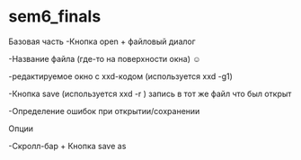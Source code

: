# sem6_finals
Базовая часть
-Кнопка open + файловый диалог

-Название файла (где-то на поверхности окна) ☺

-редактируемое окно с xxd-кодом (используется xxd -g1)

-Кнопка save (используется xxd -r ) запись в тот же файл что был открыт

-Определение ошибок при открытии/сохранении 

Опции

-Скролл-бар + Кнопка save as 
